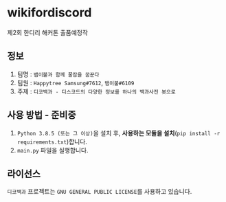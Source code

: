 # wikifordiscord
제2회 한디리 해커톤 출품예정작

## 정보
1. 팀명 : ``뱀이불과 함께 꿀잠을 꿈꾼다``
2. 팀원 : ``Happytree Samsung#7612``, ``뱀이불#6109``
3. 주제 : ``디코백과 - 디스코드의 다양한 정보를 하나의 백과사전 봇으로``

## 사용 방법 - 준비중
1. ``Python 3.8.5 (또는 그 이상)``을 설치 후, **사용하는 모듈을 설치**(``pip install -r requirements.txt``)합니다.
2. ``main.py`` 파일을 실행합니다.

## 라이선스
``디코백과`` 프로젝트는 ``GNU GENERAL PUBLIC LICENSE``를 사용하고 있습니다.